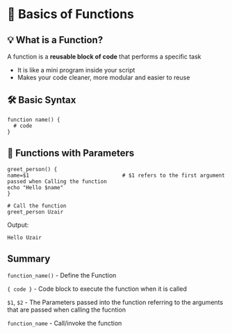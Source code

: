#  🔀 Basics of Functions

## 💡 What is a Function? 

A function is a **reusable block of code** that performs a specific task 

- It is like a mini program inside your script
- Makes your code cleaner, more modular and easier to reuse

## 🛠️ Basic Syntax 

    function name() {
      # code
    }

## 🧩 Functions with Parameters 

    greet_person() {
    name=$1                              # $1 refers to the first argument passed when Calling the function
    echo "Hello $name"
    }

    # Call the function
    greet_person Uzair

Output:

    Hello Uzair

## Summary

`function_name()` - Define the Function

`{ code }` - Code block to execute the function when it is called

`$1`, `$2` - The Parameters passed into the function referring to the arguments that are passed when calling the fucntion

`function_name` - Call/invoke the function

